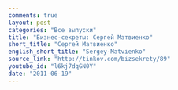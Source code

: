 ```yaml
---
comments: true
layout: post
categories: "Все выпуски"
title: "Бизнес-секреты: Сергей Матвиенко"
short_title: "Сергей Матвиенко"
english_short_title: "Sergey-Matvienko"
source_link: "http://tinkov.com/bizsekrety/89"
youtube_id: "l6kj7dqGN0Y"
date: "2011-06-19"
---
```



